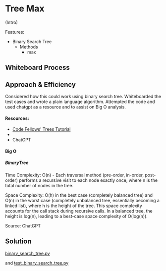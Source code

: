 # Tree Max
(Intro)

Features:

- Binary Search Tree
  - Methods
    - max


## Whiteboard Process



## Approach & Efficiency
Considered how this could work using binary search tree. Whiteboarded the test cases and wrote a plain language algorithm. Attempted the code and used chatgpt as a resource and to assist on Big O analysis.

#### Resources:

- [Code Fellows' Trees Tutorial](https://codefellows.github.io/common_curriculum/data_structures_and_algorithms/Code_401/class-15/resources/Trees.html)
-
- ChatGPT

#### Big O

##### BinaryTree
Time Complexity: O(n) - Each traversal method (pre-order, in-order, post-order) performs a recursive visit to each node exactly once, where n is the total number of nodes in the tree.

Space Complexity: O(h) in the best case (completely balanced tree) and O(n) in the worst case (completely unbalanced tree, essentially becoming a linked list), where h is the height of the tree. This space complexity accounts for the call stack during recursive calls. In a balanced tree, the height is log(n), leading to a best-case space complexity of O(log(n)).

Source: ChatGPT


## Solution
[binary_search_tree.py](/python/tests/data_structures/test_stack.py)

and [test_binary_search_tree.py](/python/tests/data_structures/test_binary_search_tree.py)
